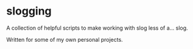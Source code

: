 # slogging

A collection of helpful scripts to make working with slog less of a... slog.

Written for some of my own personal projects.
